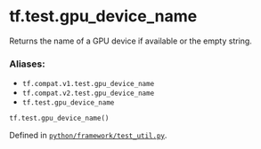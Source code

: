 <div itemscope itemtype="http://developers.google.com/ReferenceObject">
<meta itemprop="name" content="tf.test.gpu_device_name" />
<meta itemprop="path" content="Stable" />
</div>

# tf.test.gpu_device_name

Returns the name of a GPU device if available or the empty string.

### Aliases:

* `tf.compat.v1.test.gpu_device_name`
* `tf.compat.v2.test.gpu_device_name`
* `tf.test.gpu_device_name`

``` python
tf.test.gpu_device_name()
```



Defined in [`python/framework/test_util.py`](/code/stable/tensorflow/python/framework/test_util.py).

<!-- Placeholder for "Used in" -->

